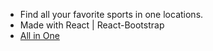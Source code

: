 - Find all your favorite sports in one locations.
- Made with React | React-Bootstrap
- [All in One](https://all-in-one-sports.netlify.app)